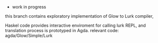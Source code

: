 - work in progress

this branch contains exploratory implementation of Glow to Lurk compiler,

Haskel code provides interactive enviroment for calling lurk REPL, and translation process is prototyped in Agda.
relevant code:
agda/Glow/Simple/Lurk
